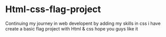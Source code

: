 # Html-css-flag-project
Continuing my journey in web developent by adding my skills in css i have create a basic flag project with Html &amp; css hope you guys like it
